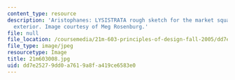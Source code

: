 ```yaml
---
content_type: resource
description: 'Aristophanes: LYSISTRATA rough sketch for the market square with house
  exterior. Image courtesy of Meg Rosenburg.'
file: null
file_location: /coursemedia/21m-603-principles-of-design-fall-2005/dd7e25279dd0a7619a8fa419ce6583e0_21m603008.jpg
file_type: image/jpeg
resourcetype: Image
title: 21m603008.jpg
uid: dd7e2527-9dd0-a761-9a8f-a419ce6583e0
---
```

